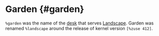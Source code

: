# Garden {#garden}

`%garden` was the name of the [desk](desk.md) that serves [Landscape](landscape.md). Garden was renamed `%landscape` around the release of kernel version `[%zuse 412]`.
